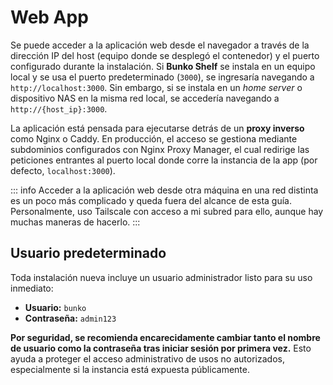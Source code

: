 # Web App

Se puede acceder a la aplicación web desde el navegador a través de la dirección IP del host (equipo donde se desplegó el contenedor) y el puerto configurado durante la instalación. Si **Bunko Shelf** se instala en un equipo local y se usa el puerto predeterminado (`3000`), se ingresaría navegando a `http://localhost:3000`. Sin embargo, si se instala en un _home server_ o dispositivo NAS en la misma red local, se accedería navegando a `http://{host_ip}:3000`.

La aplicación está pensada para ejecutarse detrás de un **proxy inverso** como Nginx o Caddy. En producción, el acceso se gestiona mediante subdominios configurados con Nginx Proxy Manager, el cual redirige las peticiones entrantes al puerto local donde corre la instancia de la app (por defecto, `localhost:3000`).

::: info
Acceder a la aplicación web desde otra máquina en una red distinta es un poco más complicado y queda fuera del alcance de esta guía. Personalmente, uso Tailscale con acceso a mi subred para ello, aunque hay muchas maneras de hacerlo.
:::

## Usuario predeterminado

Toda instalación nueva incluye un usuario administrador listo para su uso inmediato:

- **Usuario:** `bunko`
- **Contraseña:** `admin123`

**Por seguridad, se recomienda encarecidamente cambiar tanto el nombre de usuario como la contraseña tras iniciar sesión por primera vez.** Esto ayuda a proteger el acceso administrativo de usos no autorizados, especialmente si la instancia está expuesta públicamente.
